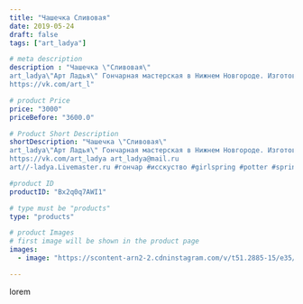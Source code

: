 ```yaml
---
title: "Чашечка Сливовая"
date: 2019-05-24
draft: false
tags: ["art_ladya"]

# meta description
description : "Чашечка \"Сливовая\" 
art_ladya\"Арт Ладья\" Гончарная мастерская в Нижнем Новгороде. Изготовление керамики и мастер//-классы по обучению. 
https://vk.com/art_l"

# product Price
price: "3000"
priceBefore: "3600.0"

# Product Short Description
shortDescription: "Чашечка \"Сливовая\" 
art_ladya\"Арт Ладья\" Гончарная мастерская в Нижнем Новгороде. Изготовление керамики и мастер//-классы по обучению. 
https://vk.com/art_ladya art_ladya@mail.ru 
art//-ladya.Livemaster.ru #гончар #исскуство #girlspring #potter #spring #керамикаручнаяработа #гончарнаямастерская #трава #handmade #посудаизглины #керамика #гончарнаяпосуда #эксклюзивнаякерамика #dishes #decor #ceramicar #лето #claygoods #tankard #earthenware #ceramic #design #кружка #чашечки #restaurant #ceramicart #сливковая #clay #лето #авторскаякерамика"

#product ID
productID: "Bx2q0q7AWI1"

# type must be "products"
type: "products"

# product Images
# first image will be shown in the product page
images:
  - image: "https://scontent-arn2-2.cdninstagram.com/v/t51.2885-15/e35/60402463_148242076236564_1543946180601613466_n.jpg?se=7&tp=1&_nc_ht=scontent-arn2-2.cdninstagram.com&_nc_cat=100&_nc_ohc=PIZeJn30UNsAX99prqO&ccb=7-4&oh=1101f93c85c7072400f69ad32ae4c49e&oe=60848928&_nc_sid=86f79a&ig_cache_key=MjA1MTAxNTAxNzc2NzE5OTI4NQ%3D%3D.2-ccb7-4"

---
```

lorem
